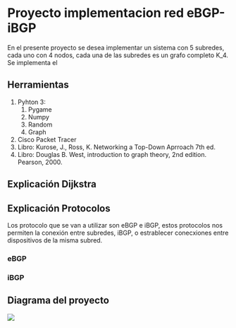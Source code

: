 # Proyecto implementacion red eBGP-iBGP
En el presente proyecto se desea implementar un sistema con 5 subredes, cada uno con 4 nodos, cada una de las subredes es un grafo completo K_4.
Se implementa el 

## Herramientas
<ol>
  <li>Pyhton 3: <ol>
      <li>Pygame</li>  
      <li>Numpy</li>
      <li>Random</li>
    <li>Graph</li>
    </ol></li>
  <li>Cisco Packet Tracer</li>
  <li>Libro: Kurose, J., Ross, K. Networking a Top-Down Aprroach 7th ed.</li>
  <li>Libro: Douglas B. West, introduction to graph theory, 2nd edition. Pearson, 2000.</li>
</ol>

## Explicación Dijkstra


## Explicación Protocolos

Los protocolo que se van a utilizar son eBGP e iBGP, estos protocolos nos permiten la conexión entre subredes, iBGP, o estrablecer conecxiones entre dispositivos de la misma subred.

### eBGP

### iBGP



## Diagrama del proyecto
<img src = "https://www.google.com/url?sa=i&url=https%3A%2F%2Fplaceholder.com%2F&psig=AOvVaw0i-R5zyxJ1Nx9Yu5UjLToT&ust=1666994451110000&source=images&cd=vfe&ved=0CAoQjRxqFwoTCPjZ67S0gfsCFQAAAAAdAAAAABAI](https://via.placeholder.com/200x100)" >


